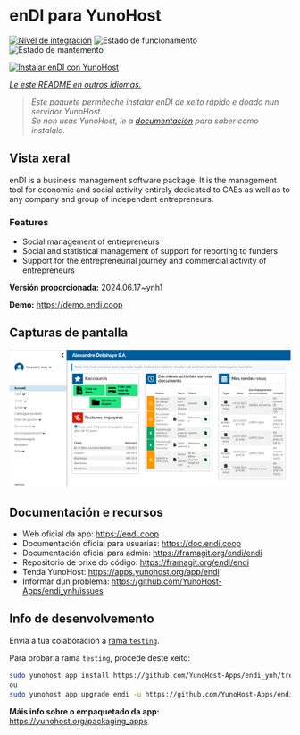 <!--
NOTA: Este README foi creado automáticamente por <https://github.com/YunoHost/apps/tree/master/tools/readme_generator>
NON debe editarse manualmente.
-->

# enDI para YunoHost

[![Nivel de integración](https://dash.yunohost.org/integration/endi.svg)](https://dash.yunohost.org/appci/app/endi) ![Estado de funcionamento](https://ci-apps.yunohost.org/ci/badges/endi.status.svg) ![Estado de mantemento](https://ci-apps.yunohost.org/ci/badges/endi.maintain.svg)

[![Instalar enDI con YunoHost](https://install-app.yunohost.org/install-with-yunohost.svg)](https://install-app.yunohost.org/?app=endi)

*[Le este README en outros idiomas.](./ALL_README.md)*

> *Este paquete permíteche instalar enDI de xeito rápido e doado nun servidor YunoHost.*  
> *Se non usas YunoHost, le a [documentación](https://yunohost.org/install) para saber como instalalo.*

## Vista xeral

enDI is a business management software package. It is the management tool for economic and social activity entirely dedicated to CAEs as well as to any company and group of independent entrepreneurs.

### Features

- Social management of entrepreneurs
- Social and statistical management of support for reporting to funders
- Support for the entrepreneurial journey and commercial activity of entrepreneurs


**Versión proporcionada:** 2024.06.17~ynh1

**Demo:** <https://demo.endi.coop>

## Capturas de pantalla

![Captura de pantalla de enDI](./doc/screenshots/accueil.png)

## Documentación e recursos

- Web oficial da app: <https://endi.coop>
- Documentación oficial para usuarias: <https://doc.endi.coop>
- Documentación oficial para admin: <https://framagit.org/endi/endi>
- Repositorio de orixe do código: <https://framagit.org/endi/endi>
- Tenda YunoHost: <https://apps.yunohost.org/app/endi>
- Informar dun problema: <https://github.com/YunoHost-Apps/endi_ynh/issues>

## Info de desenvolvemento

Envía a túa colaboración á [rama `testing`](https://github.com/YunoHost-Apps/endi_ynh/tree/testing).

Para probar a rama `testing`, procede deste xeito:

```bash
sudo yunohost app install https://github.com/YunoHost-Apps/endi_ynh/tree/testing --debug
ou
sudo yunohost app upgrade endi -u https://github.com/YunoHost-Apps/endi_ynh/tree/testing --debug
```

**Máis info sobre o empaquetado da app:** <https://yunohost.org/packaging_apps>
